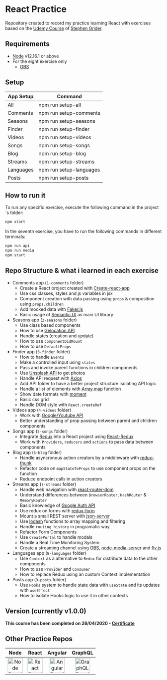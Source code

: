 # React Practice
Repository created to record my practice learning React with exercises based on the [Udemy Course](https://www.udemy.com/course/react-redux) of [Stephen Grider](https://www.udemy.com/user/sgslo/).

## Requirements
 - [Node](https://nodejs.org/en/download/) v12.16.1 or above
 - For the eight exercise only
   - [OBS](http://obsproject.com/)

 ## Setup
| App Setup | Command |
| ------ | ------ |
| All | npm run setup-all |
| Comments | npm run setup-comments |
| Seasons | npm run setup-seasons |
| Finder | npm run setup-finder |
| Videos | npm run setup-videos |
| Songs | npm run setup-songs |
| Blog | npm run setup-blog |
| Streams | npm run setup-streams |
| Languages | npm run setup-languages |
| Posts | npm run setup-posts |

## How to run it
To run any specific exercise, execute the following command in the project´s folder:
```sh
npm start
```
In the seventh exercise, you have to run the following commands in different terminals:
```sh
npm run api
npm run media
npm start
```

## Repo Structure & what i learned in each exercise
 - Comments app (`1-comments` folder)
   - Create a React project created with [Create-react-app](https://www.npmjs.com/package/create-react-app)
   - Use css classes, styles and js variables in jsx
   - Component creation with data passing using `props` & composition using `props.children`
   - Add mocked data with [Faker.js](https://www.npmjs.com/package/faker)
   - Basic usage of [Semantic UI](https://semantic-ui.com/) as main UI library
 - Seasons app (`2-seasons` folder)
   - Use class based components
   - How to use [Gelocation API](https://developer.mozilla.org/en-US/docs/Web/API/Geolocation_API)
   - Handle states (creation and update)
   - How to use `componentDidMount`
   - How to use `DefaultProps`
 - Finder app (`3-finder` folder)
   - How to handle `Events`
   - Make a controlled input using `states`
   - Pass and invoke parent functions in children components
   - Use [Unsplash API](https://unsplash.com/developers) to get photos
   - Handle API request with [Axios](https://www.npmjs.com/package/axios)
   - Add API folder to have a better project structure isolating API logic
   - Handle a list of elements with [Array.map](https://developer.mozilla.org/en-US/docs/Web/JavaScript/Reference/Global_Objects/Array/map) function
   - Show date formats with [moment](https://www.npmjs.com/package/moment)
   - Basic css grid
   - Handle DOM style with `React.createRef`
 - Videos app (`4-videos` folder)
   - Work with [Google/Youtube API](https://console.developers.google.com/)
   - Better understanding of prop passing between parent and children components
 - Songs app (`5-songs` folder)
   - Integrate [Redux](https://www.npmjs.com/package/redux) into a React project using [React-Redux](https://www.npmjs.com/package/react-redux)
   - Work with `Providers`, `reducers` and `actions` to pass data between components
 - Blog app (`6-blog` folder)
   - Handle asyncronous action creators by a middleware with [redux-thunk](https://www.npmjs.com/package/redux-thunk)
   - Refactor code on `mapStateToProps` to use component props on the function
   - Reduce endpoint calls in action creators
 - Streams app (`7-streams` folder)
   - Handle web navigation with [react-router-dom](https://www.npmjs.com/package/react-router-dom)
   - Understand differences between `BrowserRouter`, `HashRouter` & `MemoryRouter`
   - Basic knowledge of [Google Auth API](https://developers.google.com/identity)
   - Use redux on forms with [redux-form](https://www.npmjs.com/package/redux-form)
   - Mount a small REST server with [json-server](https://www.npmjs.com/package/json-server)
   - Use [lodash](https://www.npmjs.com/package/lodash) functions to array mapping and filtering
   - Handle `routing history` in programatic way
   - Refactor Form Components
   - Use `CreatePortal` to handle modals
   - Handle a Real Time Monitoring System
   - Create a streaming channel using [OBS](http://obsproject.com/), [node-media-server](https://www.npmjs.com/package/node-media-server) and [flv.js](https://www.npmjs.com/package/flv.js)
 - Languages app (`8-languages` folder)
   - Use `Context` as a alternative to `Redux` for distribute data to the other components
   - How to use `Provider` and `Consumer`
   - How to replace Redux using an custom Context implementation
 - Posts app (`9-posts` folder)
   - Use `Hooks` system to handle state data with `useState` and its updates with `useEffect`
   - How to isolate Hooks logic to use it in other contexts

## Version (currently v1.0.0)
**This course has been completed on 28/04/2020 - [Certificate](https://www.udemy.com/certificate/UC-405f16fd-38f0-4907-a4a7-44a4c2d1f424/)**

## Other Practice Repos
| Node | React | Angular | GraphQL |
| :---: | :---: | :---: | :---: |
| [<img src="https://cdn.svgporn.com/logos/nodejs-icon.svg" title="Node Practice Repo" alt="Node Practice Repo" width="48px">](https://github.com/NicolasOmar/node-practice) | [<img src="https://cdn.svgporn.com/logos/react.svg" title="React Practice Repo" alt="React Practice Repo" width="48px">](https://github.com/NicolasOmar/react-practice) | [<img src="https://cdn.svgporn.com/logos/angular-icon.svg" title="Angular Practice Repo" alt="Angular Practice Repo" width="48px">](https://github.com/NicolasOmar/angular-practice) | [<img src="https://cdn.svgporn.com/logos/graphql.svg" title="GraphQL Practice Repo" alt="GraphQL Practice Repo" width="48px">](https://github.com/NicolasOmar/graphql-practice) |